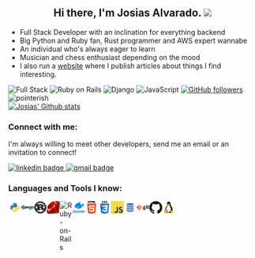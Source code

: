 <h2 align="center">
  Hi there, I'm Josias Alvarado. <img src="https://raw.githubusercontent.com/MartinHeinz/MartinHeinz/master/wave.gif" width="30px">
</h2>

- Full Stack Developer with an inclination for everything backend
- Big Python and Ruby fan, Rust programmer and AWS expert wannabe
- An individual who's always eager to learn
- Musician and chess enthusiast depending on the mood
- I also run a [website](https://josias-alvarado.me) where I publish articles about things I find interesting.


![Full Stack](https://img.shields.io/badge/Full-Stack-blue)
![Ruby on Rails](https://img.shields.io/badge/RoR-red)
![Django](https://img.shields.io/badge/Django-blue)
![JavaScript](https://img.shields.io/badge/JavaScript-yellow)
[![GitHub followers](https://img.shields.io/github/followers/pointerish.svg?style=social&label=Follow&maxAge=2592000)](https://github.com/pointerish?tab=followers)
<img src="https://komarev.com/ghpvc/?username=pointerish" alt="pointerish" />
<br />
[![Josias' Github stats](https://github-readme-stats.vercel.app/api?username=pointerish&theme=blue-green)](https://github.com/pointerish/github-readme-stats)

### Connect with me:

I'm always willing to meet other developers, send me an email or an invitation to connect!
<p>
  <a href="https://www.linkedin.com/in/josias-alvarado/">
   <img src="https://img.shields.io/badge/LinkedIn-0077B5?style=for-the-badge&logo=linkedin&logoColor=whitehttps://www.linkedin.com/in/josias-alvarado/" alt="linkedin badge">
  </a>
  <a href="mailto:josiasjag@gmail.com">
   <img src="https://img.shields.io/badge/Email%20-D14836?style=for-the-badge&logo=gmail&logoColor=white" alt="gmail badge">
  </a>
 </p>
 
### Languages and Tools I know:

<img align="left" alt="Python" width="26px" src="https://raw.githubusercontent.com/github/explore/80688e429a7d4ef2fca1e82350fe8e3517d3494d/topics/python/python.png" />
<img align="left" alt="Django" width="26px"
src="https://raw.githubusercontent.com/github/explore/80688e429a7d4ef2fca1e82350fe8e3517d3494d/topics/django/django.png" />
<img align="left" alt="Rust" width="26px"
src="https://raw.githubusercontent.com/github/explore/80688e429a7d4ef2fca1e82350fe8e3517d3494d/topics/rust/rust.png" />
<img align="left" alt="Ruby" width="26px" src="https://raw.githubusercontent.com/github/explore/80688e429a7d4ef2fca1e82350fe8e3517d3494d/topics/ruby/ruby.png" />
<img align="left" alt="Ruby-on-Rails" width="26px"
src="https://icon-library.com/images/ruby-on-rails-icon/ruby-on-rails-icon-29.jpg" />
<img align="left" alt="Docker" width="26px" src="https://raw.githubusercontent.com/github/explore/80688e429a7d4ef2fca1e82350fe8e3517d3494d/topics/docker/docker.png" />
<img align="left" alt="HTML5" width="26px" src="https://raw.githubusercontent.com/github/explore/80688e429a7d4ef2fca1e82350fe8e3517d3494d/topics/html/html.png" />
<img align="left" alt="CSS3" width="26px" src="https://raw.githubusercontent.com/github/explore/80688e429a7d4ef2fca1e82350fe8e3517d3494d/topics/css/css.png" />
<img align="left" alt="JavaScript" width="26px" src="https://raw.githubusercontent.com/github/explore/80688e429a7d4ef2fca1e82350fe8e3517d3494d/topics/javascript/javascript.png"/>
<img align="left" alt="SQL" width="26px" src="https://raw.githubusercontent.com/github/explore/80688e429a7d4ef2fca1e82350fe8e3517d3494d/topics/sql/sql.png" />
<img align="left" alt="Git" width="26px" src="https://raw.githubusercontent.com/github/explore/80688e429a7d4ef2fca1e82350fe8e3517d3494d/topics/git/git.png" />
<img align="left" alt="GitHub" width="26px" src="https://raw.githubusercontent.com/github/explore/78df643247d429f6cc873026c0622819ad797942/topics/github/github.png" />
<img align="left" alt="Linux" width="26px" src="https://raw.githubusercontent.com/github/explore/80688e429a7d4ef2fca1e82350fe8e3517d3494d/topics/linux/linux.png" />

<br />
<br />
